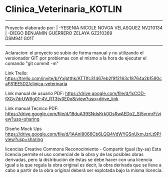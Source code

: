 # Clinica_Veterinaria_KOTLIN
_____________________________________________ 
Proyecto elaborado por:                       |
-YESENIA NICOLE NOVOA VELASQUEZ NV210134      |
-DIEGO BENJAMIN GUERRERO ZELAYA GZ210369   
DSM941 G01T
______________________________________________

Aclaracion: el proyecto se subio de forma manual y no utilizando el versionador GIT por problemas con el mismo a la hora de ejecutar el comando "git commit -m"

Link Trello:
https://trello.com/invite/b/Yxjbtthk/ATTIfc31467eb2f9f2163c18764a2b1590caF81EE5D2/clinica-veterinaria

Link manual de usuario PDF:
https://drive.google.com/file/d/1xCOD-fXGy7drUW6g01-4V_RT3tv0E0o8/view?usp=drive_link

Link manual Tecnico PDF:
https://drive.google.com/file/d/18duA39SNdsKrk0OsRwAEDo2_St5vrmrF/view?usp=sharing

Diseño Mock Ups
https://drive.google.com/file/d/1AAnI8066Cb6LQQ4VdWYGSnUkmJzrLt9P/view?usp=sharing

licencias Creative Commons
Reconocimiento - Compartir Igual (by-sa)
Esta licencia permite el uso comercial de la obra y de las posibles obras derivadas, pero la distribución de éstas se debe hacer con una licencia igual a la que regula la obra original 
es decir, la obra derivada que se lleve a cabo a partir de la obra original deberá ser explotada bajo la misma licencia.


